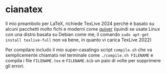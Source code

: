 # cianatex
Il mio preambolo per LaTeX, richiede TexLive 2024 perchè è basato su alcuni pacchetti molto fichi e moderni come [quiver](https://q.uiver.app/) (quindi se usate Linux con una distro basata su Debian come me, il comando ```sudo apt-get install texlive-full``` non va bene, in quanto vi carica TexLive 2022)

Per compilare includo il mio super-casalingo script ```compile.sh``` che va semplicemente chiamato nel terminale come ```./compile.sh FILENAME``` e compila i file ```FILENAME.tex``` e ```FILENAME.bib``` un paio di volte per sopprimere gli errori.
